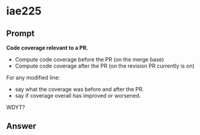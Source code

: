 # iae225
## Prompt

**Code coverage relevant to a PR.**  
- Compute code coverage before the PR (on the merge base)
- Compute code coverage after the PR (on the revision PR currently is on)  

For any modified line:
- say what the coverage was before and after the PR.  
- say if coverage overall has improved or worsened.  

WDYT?
## Answer
